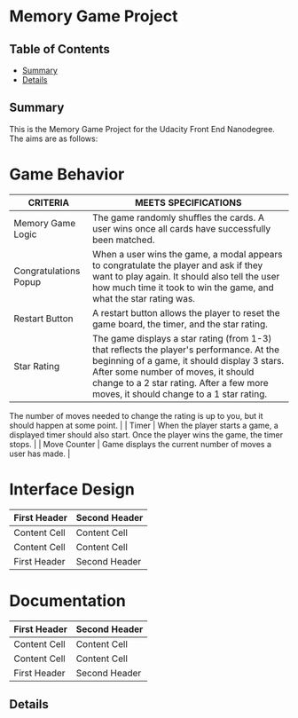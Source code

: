 # Memory Game Project

## Table of Contents

* [Summary](#summary)
* [Details](#details)

## Summary

This is the Memory Game Project for the Udacity Front End Nanodegree. The aims are as follows:

# Game Behavior
| CRITERIA  | MEETS SPECIFICATIONS |
| ------------- | ------------- |
| Memory Game Logic  | The game randomly shuffles the cards. A user wins once all cards have successfully been matched.  |
| Congratulations Popup  | When a user wins the game, a modal appears to congratulate the player and ask if they want to play again. It should also tell the user how much time it took to win the game, and what the star rating was.  |
| Restart Button  | A restart button allows the player to reset the game board, the timer, and the star rating. |
| Star Rating  | The game displays a star rating (from 1-3) that reflects the player's performance. At the beginning of a game, it should display 3 stars. After some number of moves, it should change to a 2 star rating. After a few more moves, it should change to a 1 star rating.

The number of moves needed to change the rating is up to you, but it should happen at some point.  |
| Timer  | When the player starts a game, a displayed timer should also start. Once the player wins the game, the timer stops.  |
| Move Counter  | Game displays the current number of moves a user has made.  |


# Interface Design
| First Header  | Second Header |
| ------------- | ------------- |
| Content Cell  | Content Cell  |
| Content Cell  | Content Cell  |
| First Header  | Second Header |


# Documentation
| First Header  | Second Header |
| ------------- | ------------- |
| Content Cell  | Content Cell  |
| Content Cell  | Content Cell  |
| First Header  | Second Header |



## Details

